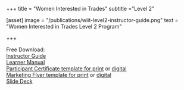 +++
title = "Women Interested in Trades"
subtitle ="Level 2"

[asset]
  image = "/publications/wiit-level2-instructor-guide.png"
  text = "Women Interested in Trades Level 2 Program"


+++

Free Download:  
[Instructor Guide](https://drive.google.com/file/d/1A3mCRt1B0du3kBCyz-b6CALMYdSB_sB1/view)  
[Learner Manual](https://drive.google.com/file/d/1_msBcuq3yXU_eN6KJNHNQUAoB2UqS9FF/view)  
[Participant Certificate template for print](https://drive.google.com/file/d/16J0mnNTtPDX44PLkrGpSRCwkEtnz-uHp/view) or [digital](https://drive.google.com/file/d/1pqiBYly5QnX0yZdLwhTXYOceS51cj1gK/view)  
[Marketing Flyer template for print](https://drive.google.com/file/d/1BmtElQ_OmcIzZgKO7w9uDH1nCRg2vPkI/view) or [digital](https://drive.google.com/file/d/1lh8nkvLeBW9uAU-9bGXQJxIObCS6wM5c/view)  
[Slide Deck](https://docs.google.com/presentation/d/10KGQXd3bEwCXkwWE_43DHj4MGPAv7birfyh6XUAOoho/edit?usp=sharing)  
  
